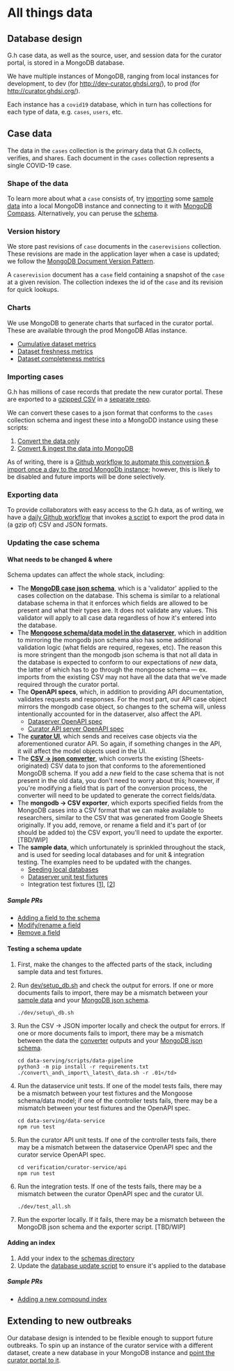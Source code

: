 
# All things data

## Database design

G.h case data, as well as the source, user, and session data for the curator portal, is stored in a MongoDB database.

We have multiple instances of MongoDB, ranging from local instances for development, to dev (for
http://dev-curator.ghdsi.org/), to prod (for http://curator.ghdsi.org/).

Each instance has a `covid19` database, which in turn has collections for each type of data, e.g. `cases`, `users`, etc.

## Case data

The data in the `cases` collection is the primary data that G.h collects, verifies, and shares. Each document in the
`cases` collection represents a single COVID-19 case.

### Shape of the data

To learn more about what a `case` consists of, try
[importing](https://github.com/globaldothealth/list/blob/main/dev/setup_db.sh) some
[sample data](https://github.com/globaldothealth/list/tree/main/data-serving/samples) into a local MongoDB instance and
connecting to it with [MongoDB Compass](https://www.mongodb.com/products/compass). Alternatively, you can peruse the
[schema](https://github.com/globaldothealth/list/blob/main/data-serving/data-service/schemas/cases.schema.json).

### Version history

We store past revisions of `case` documents in the `caserevisions` collection. These revisions are made in the
application layer when a case is updated; we follow the
[MongoDB Document Version Pattern](https://www.mongodb.com/blog/post/building-with-patterns-the-document-versioning-pattern).

A `caserevision` document has a `case` field containing a snapshot of the `case` at a given revision. The collection
indexes the id of the `case` and its revision for quick lookups.

### Charts

We use MongoDB to generate charts that surfaced in the curator portal. These are available through the prod MongoDB
Atlas instance.

- [Cumulative dataset metrics](https://charts.mongodb.com/charts-covid19map-prod-dznzw/dashboards/b897bb76-e761-49b4-b106-7e97c54aeca8)
- [Dataset freshness metrics](https://charts.mongodb.com/charts-covid19map-prod-dznzw/dashboards/393c3fa3-27b2-483b-9e5e-88ae5229bbad)
- [Dataset completeness metrics](https://charts.mongodb.com/charts-covid19map-prod-dznzw/dashboards/15306e1e-efed-427b-928a-753b70f971aa)

### Importing cases

G.h has millions of case records that predate the new curator portal. These are exported to a
[gzipped CSV](https://github.com/beoutbreakprepared/nCoV2019/tree/master/latest_data) in a
[separate repo](https://github.com/beoutbreakprepared/nCoV2019).

We can convert these cases to a json format that conforms to the `cases` collection schema and ingest these into a
MongoDD instance using these scripts:
1. [Convert the data only](https://github.com/globaldothealth/list/tree/main/data-serving/scripts/convert-data)
1. [Convert & ingest the data into MongoDB](https://github.com/globaldothealth/list/tree/main/data-serving/scripts/data-pipeline)

As of writing, there is a
[Github workflow to automate this conversion & import once a day to the prod MongoDb instance](https://github.com/globaldothealth/list/blob/main/.github/workflows/case-data-update-prod.yml);
however, this is likely to be disabled and future imports will be done selectively.

### Exporting data

To provide collaborators with easy access to the G.h data, as of writing, we have a
[daily Github workflow](https://github.com/globaldothealth/list/blob/main/.github/workflows/case-data-export-prod.yml)
that invokes [a script](https://github.com/globaldothealth/list/tree/main/data-serving/scripts/export-data) to export
the prod data in (a gzip of) CSV and JSON formats.

### Updating the case schema
#### What needs to be changed & where

Schema updates can affect the whole stack, including:

* The
  **[MongoDB case json schema](https://github.com/globaldothealth/list/blob/main/data-serving/data-service/schemas/cases.schema.json)**,
  which is a 'validator' applied to the cases collection on the database. This schema is similar to a relational
  database schema in that it enforces which fields are allowed to be present and what their types are. It does not
  validate any values. This validator will apply to all case data regardless of how it's entered into the database.
* The
  **[Mongoose schema/data model in the dataserver](https://github.com/globaldothealth/list/blob/main/data-serving/data-service/src/model)**,
  which in addition to mirroring the mongodb json schema also has some additional validation logic (what fields are
  required, regexes, etc). The reason this is more stringent than the mongodb json schema is that not all data in the
  database is expected to conform to our expectations of _new_ data, the latter of which has to go through the mongoose
  schema — ex. imports from the existing CSV may not have all the data that we've made required through the curator
  portal.
* The **OpenAPI specs**, which, in addition to providing API documentation, validates requests and responses. For the
  most part, our API case object mirrors the mongodb case object, so changes to the schema will, unless intentionally
  accounted for in the dataserver, also affect the API.
    * [Dataserver OpenAPI spec](https://github.com/globaldothealth/list/blob/main/data-serving/data-service/api/openapi.yaml)
    * [Curator API server OpenAPI spec](https://github.com/globaldothealth/list/blob/main/verification/curator-service/api/openapi/openapi.yaml)
* The
  **[curator UI](https://github.com/globaldothealth/list/tree/main/verification/curator-service/ui/src/components)**,
  which sends and receives case objects via the aforementioned curator API. So again, if something changes in the API,
  it will affect the model objects used in the UI.
* The
  **[CSV → json converter](https://github.com/globaldothealth/list/blob/main/data-serving/scripts/convert-data/convert_data.py)**,
  which converts the existing (Sheets-originated) CSV data to json that conforms to the aforementioned MongoDB schema.
  If you add a _new_ field to the case schema that is not present in the old data, you don't need to worry about this;
  however, if you're modifying a field that is part of the conversion process, the converter will need to be updated to
  generate the correct fields/data.
* The **mongodb → CSV exporter**, which exports specified fields from the MongoDB cases into a CSV format that we can
  make available to researchers, similar to the CSV that was generated from Google Sheets originally. If you add,
  remove, or rename a field and it's part of (or should be added to) the CSV export, you'll need to update the exporter.
  [TBD/WIP]
* The **sample data**, which unfortunately is sprinkled throughout the stack, and is used for seeding local databases
  and for unit & integration testing. The examples need to be updated with the changes.
    * [Seeding local databases](https://github.com/globaldothealth/list/tree/main/data-serving/samples)
    * [Dataserver unit test fixtures](https://github.com/globaldothealth/list/tree/main/data-serving/data-service/test/model/data)
    * Integration test fixtures
      [[1](https://github.com/globaldothealth/list/blob/main/verification/curator-service/ui/cypress/support/commands.ts)],
      [[2](https://github.com/globaldothealth/list/blob/main/verification/curator-service/ui/src/components/fixtures/fullCase.json)]

##### Sample PRs

* [Adding a field to the schema](https://github.com/globaldothealth/list/pull/318/files)
* [Modify/rename a field](https://github.com/globaldothealth/list/pull/372/files)
* [Remove a field](https://github.com/globaldothealth/list/pull/257/files)

#### Testing a schema update

1. First, make the changes to the affected parts of the stack, including sample data and test fixtures.
1. Run
   [dev/setup\_db.sh](https://github.com/globaldothealth/list/blob/main/dev/setup_db.sh)
   and check the output for errors. If one or more documents fails to import, there may be a mismatch between your
   [sample data](https://github.com/globaldothealth/list/tree/main/data-serving/samples)
   and your
   [MongoDB json schema](https://github.com/globaldothealth/list/blob/main/data-serving/data-service/schemas/cases.schema.json).

   `./dev/setup\_db.sh`

1. Run the CSV → JSON importer locally and check the output for errors. If one or more documents fails to import, there
   may be a mismatch between the data the
   [converter](https://github.com/globaldothealth/list/blob/main/data-serving/scripts/convert-data/convert_data.py)
   outputs and your
   [MongoDB json schema](https://github.com/globaldothealth/list/blob/main/data-serving/data-service/schemas/cases.schema.json).

   ```
   cd data-serving/scripts/data-pipeline
   python3 -m pip install -r requirements.txt
   ./convert\_and\_import\_latest\_data.sh -r .01</td>
   ```

1. Run the dataservice unit tests. If one of the model tests fails, there may be a mismatch between your test fixtures
   and the Mongoose schema/data model; if one of the controller tests fails, there may be a mismatch between your test
   fixtures and the OpenAPI spec.

   ```
   cd data-serving/data-service
   npm run test
   ```

1. Run the curator API unit tests. If one of the controller tests fails, there may be a mismatch between the dataservice
   OpenAPI spec and the curator service OpenAPI spec.

   ```
   cd verification/curator-service/api
   npm run test
   ```

1. Run the integration tests. If one of the tests fails, there may be a mismatch between the curator OpenAPI spec and
   the curator UI.

   `./dev/test_all.sh`

1. Run the exporter locally. If it fails, there may be a mismatch between the MongoDB json schema and the exporter
   script. [TBD/WIP]

#### Adding an index

1. Add your index to the
   [schemas directory](https://github.com/globaldothealth/list/tree/main/data-serving/data-service/schemas)
1. Update the
   [database update script](https://github.com/globaldothealth/list/blob/main/data-serving/scripts/setup-db/src/index.ts)
   to ensure it's applied to the database

##### Sample PRs

* [Adding a new compound index](https://github.com/globaldothealth/list/pull/701/files)

## Extending to new outbreaks

Our database design is intended to be flexible enough to support future outbreaks. To spin up an instance of the curator
service with a different dataset, create a new database in your MongoDB instance and
[point the curator portal to it](https://github.com/globaldothealth/list/blob/main/dev/docker-compose.yml).